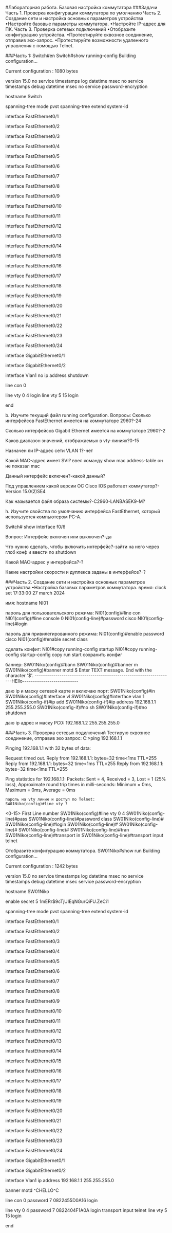 #Лабораторная работа. Базовая настройка коммутатора 
###Задачи
Часть 1. Проверка конфигурации коммутатора по умолчанию
Часть 2. Создание сети и настройка основных параметров устройства
•Настройте базовые параметры коммутатора.
•Настройте IP-адрес для ПК.
Часть 3. Проверка сетевых подключений
•Отобразите конфигурацию устройства.
•Протестируйте сквозное соединение, отправив эхо-запрос.
•Протестируйте возможности удаленного управления с помощью Telnet.

###Часть 1:
Switch#en
Switch#show running-config
Building configuration...

Current configuration : 1080 bytes

version 15.0
no service timestamps log datetime msec
no service timestamps debug datetime msec
no service password-encryption

hostname Switch






spanning-tree mode pvst
spanning-tree extend system-id

interface FastEthernet0/1

interface FastEthernet0/2

interface FastEthernet0/3

interface FastEthernet0/4

interface FastEthernet0/5

interface FastEthernet0/6

interface FastEthernet0/7

interface FastEthernet0/8

interface FastEthernet0/9

interface FastEthernet0/10

interface FastEthernet0/11

interface FastEthernet0/12

interface FastEthernet0/13

interface FastEthernet0/14

interface FastEthernet0/15

interface FastEthernet0/16

interface FastEthernet0/17

interface FastEthernet0/18

interface FastEthernet0/19

interface FastEthernet0/20

interface FastEthernet0/21

interface FastEthernet0/22

interface FastEthernet0/23

interface FastEthernet0/24

interface GigabitEthernet0/1

interface GigabitEthernet0/2

interface Vlan1
 no ip address
 shutdown




line con 0

line vty 0 4
 login
line vty 5 15
 login




end

b.	Изучите текущий файл running configuration.
Вопросы:
Сколько интерфейсов FastEthernet имеется на коммутаторе 2960?-24

Сколько интерфейсов Gigabit Ethernet имеется на коммутаторе 2960?-2

Каков диапазон значений, отображаемых в vty-линиях?0-15

Назначен ли IP-адрес сети VLAN 1?-нет

Какой MAC-адрес имеет SVI? ввел команду show mac address-table он не показал mac

Данный интерфейс включен?-какой данный?

Под управлением какой версии ОС Cisco IOS работает коммутатор?-Version 15.0(2)SE4

Как называется файл образа системы?-C2960-LANBASEK9-M?

h.	Изучите свойства по умолчанию интерфейса FastEthernet, который используется компьютером PC-A.

Switch# show interface f0/6 

Вопрос:
Интерфейс включен или выключен?-да

Что нужно сделать, чтобы включить интерфейс?-зайти на него через глоб конф и ввести no shutdown

Какой MAC-адрес у интерфейса?-?

Какие настройки скорости и дуплекса заданы в интерфейсе?-?






###Часть 2. Создание сети и настройка основных параметров устройства
•Настройка базовых параметров коммутатора.
время: clock set 17:33:00 27 march 2024

имя: hostname NI01

пароль для пользовательского режима:
NI01(config)#line con
NI01(config)#line console 0
NI01(config-line)#password cisco 
NI01(config-line)#login

пароль для привилегированного режима:
NI01(config)#enable password cisco
NI01(config)#enable secret class

сделать конфиг:
NI01#copy running-config startup
NI01#copy running-config startup-config
copy run start сохранить конфиг

баннер: 
SW01Niko(config)#bann
SW01Niko(config)#banner m
SW01Niko(config)#banner motd $
Enter TEXT message.  End with the character '$'.
-------------------------------------------------------------------HEllo---------------------------

даю ip и маску сетевой карте и включаю порт:
SW01Niko(config)#in
SW01Niko(config)#interface vl
SW01Niko(config)#interface vlan 1
SW01Niko(config-if)#ip add
SW01Niko(config-if)#ip address 192.168.1.1 255.255.255.0
SW01Niko(config-if)#no sh
SW01Niko(config-if)#no shutdown

даю ip адрес и маску PC0:
192.168.1.2 255.255.255.0

###Часть 3. Проверка сетевых подключений
Тестирую сквозное соединение, отправив эхо запрос:
C:\>ping 192.168.1.1

Pinging 192.168.1.1 with 32 bytes of data:

Request timed out.
Reply from 192.168.1.1: bytes=32 time<1ms TTL=255
Reply from 192.168.1.1: bytes=32 time<1ms TTL=255
Reply from 192.168.1.1: bytes=32 time<1ms TTL=255

Ping statistics for 192.168.1.1:
    Packets: Sent = 4, Received = 3, Lost = 1 (25% loss),
Approximate round trip times in milli-seconds:
    Minimum = 0ms, Maximum = 0ms, Average = 0ms
	
	пароль на vty линию и доступ по Telnet:
	SW01Niko(config)#line vty ?
  <0-15>  First Line number
SW01Niko(config)#line vty 0 4
SW01Niko(config-line)#pass
SW01Niko(config-line)#password class
SW01Niko(config-line)#
SW01Niko(config-line)#login
SW01Niko(config-line)#
SW01Niko(config-line)#
SW01Niko(config-line)#
SW01Niko(config-line)#tran
SW01Niko(config-line)#transport in
SW01Niko(config-line)#transport input telnet

Отобразите конфигурацию коммутатора.
SW01Niko#show run
Building configuration...

Current configuration : 1242 bytes

version 15.0
no service timestamps log datetime msec
no service timestamps debug datetime msec
service password-encryption

hostname SW01Niko

enable secret 5 $1$mERr$9cTjUIEqNGurQiFU.ZeCi1






spanning-tree mode pvst
spanning-tree extend system-id

interface FastEthernet0/1

interface FastEthernet0/2

interface FastEthernet0/3

interface FastEthernet0/4

interface FastEthernet0/5

interface FastEthernet0/6

interface FastEthernet0/7

interface FastEthernet0/8

interface FastEthernet0/9

interface FastEthernet0/10

interface FastEthernet0/11

interface FastEthernet0/12

interface FastEthernet0/13

interface FastEthernet0/14

interface FastEthernet0/15

interface FastEthernet0/16

interface FastEthernet0/17

interface FastEthernet0/18

interface FastEthernet0/19

interface FastEthernet0/20

interface FastEthernet0/21

interface FastEthernet0/22

interface FastEthernet0/23

interface FastEthernet0/24

interface GigabitEthernet0/1

interface GigabitEthernet0/2

interface Vlan1
 ip address 192.168.1.1 255.255.255.0

banner motd ^CHELLO^C



line con 0
 password 7 0822455D0A16
 login

line vty 0 4
 password 7 0822404F1A0A
 login
 transport input telnet
line vty 5 15
 login




end














